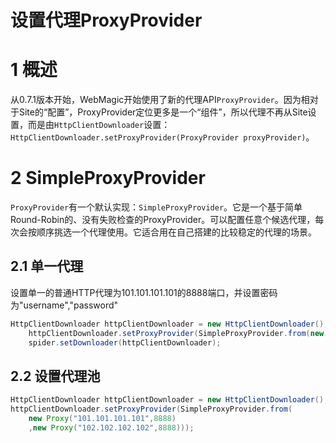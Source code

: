 # 设置代理ProxyProvider

# 1 概述

从0.7.1版本开始，WebMagic开始使用了新的代理API`ProxyProvider`。因为相对于Site的“配置”，ProxyProvider定位更多是一个“组件”，所以代理不再从Site设置，而是由`HttpClientDownloader`设置：`HttpClientDownloader.setProxyProvider(ProxyProvider proxyProvider)`。

# 2 SimpleProxyProvider

`ProxyProvider`有一个默认实现：`SimpleProxyProvider`。它是一个基于简单Round-Robin的、没有失败检查的ProxyProvider。可以配置任意个候选代理，每次会按顺序挑选一个代理使用。它适合用在自己搭建的比较稳定的代理的场景。

## 2.1 单一代理

设置单一的普通HTTP代理为101.101.101.101的8888端口，并设置密码为"username","password"

```java
HttpClientDownloader httpClientDownloader = new HttpClientDownloader();
    httpClientDownloader.setProxyProvider(SimpleProxyProvider.from(new Proxy("101.101.101.101",8888,"username","password")));
    spider.setDownloader(httpClientDownloader);
```

## 2.2 设置代理池

```java
HttpClientDownloader httpClientDownloader = new HttpClientDownloader();
httpClientDownloader.setProxyProvider(SimpleProxyProvider.from(
    new Proxy("101.101.101.101",8888)
    ,new Proxy("102.102.102.102",8888)));
```


